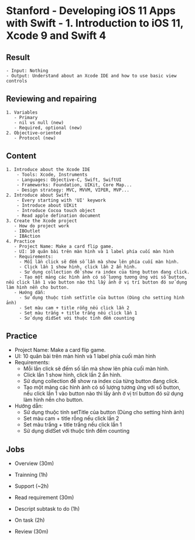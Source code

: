 # Stanford - Developing iOS 11 Apps with Swift - 1. Introduction to iOS 11, Xcode 9 and Swift 4
## Result
    - Input: Nothing
    - Output: Understand about an Xcode IDE and how to use basic view controls
## Reviewing and repairing
    1. Variables
       - Primary
       - nil vs null (new)
       - Required, optional (new)
    2. Objective-oriented
       - Protocol (new)
## Content
    1. Introduce about the Xcode IDE
        - Tools: Xcode, Instruments
        - Languages: Objective-C, Swift, SwiftUI
        - Frameworks: Foundation, UIKit, Core Map...
        - Design strategy: MVC, MVVM, VIPER, MVP...
    2. Introduce about Swift
        - Every starting with 'UI' keywork
        - Introduce about UIKit
        - Introduce Cocoa touch object
        - Read apple defination document
    3. Create the Xcode project
       - How do project work
       - IBOutlet
       - IBAction
    4. Practice
       - Project Name: Make a card flip game.
       - UI: 10 quân bài trên màn hình và 1 label phía cuối màn hình
       - Requirements:
         - Mỗi lần click sẽ đếm số lần mà show lên phía cuối màn hình.
         - Click lần 1 show hình, click lần 2 ẩn hình.
         - Sử dụng collection để show ra index của từng button đang click.
         - Tạo một mảng các hình ảnh có số lượng tương ứng với số button, nếu click lần 1 vào button nào thì lấy ảnh ở vị trí button đó sử dụng làm hình nền cho button.
       - Hướng dẫn:
         - Sử dụng thuộc tính setTitle của button (Dùng cho setting hình ảnh)
         - Set màu cam + title rỗng nếu click lần 2
         - Set màu trắng + title trắng nếu click lần 1
         - Sử dụng didSet với thuộc tính đếm counting


## Practice
- Project Name: Make a card flip game.
- UI: 10 quân bài trên màn hình và 1 label phía cuối màn hình
- Requirements:
  - Mỗi lần click sẽ đếm số lần mà show lên phía cuối màn hình.
  - Click lần 1 show hình, click lần 2 ẩn hình.
  - Sử dụng collection để show ra index của từng button đang click.
  - Tạo một mảng các hình ảnh có số lượng tương ứng với số button, nếu click lần 1 vào button nào thì lấy ảnh ở vị trí button đó sử dụng làm hình nền cho button.
- Hướng dẫn:
  - Sử dụng thuộc tính setTitle của button (Dùng cho setting hình ảnh)
  - Set màu cam + title rỗng nếu click lần 2
  - Set màu trắng + title trắng nếu click lần 1
  - Sử dụng didSet với thuộc tính đếm counting


## Jobs
- Overview (30m)
- Trainning (1h)
- Support (~2h)

- Read requirement (30m)
- Descript subtask to do (1h)
- On task (2h)

- Review (30m)